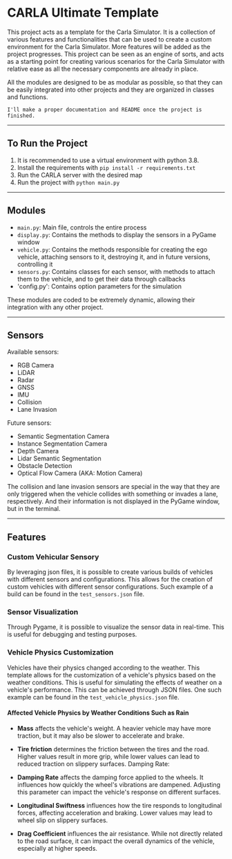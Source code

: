 # CARLA Ultimate Template

This project acts as a template for the Carla Simulator. It is a collection of various features and functionalities that can be used to create a custom environment for the Carla Simulator. More features will be added as the project progresses.
This project can be seen as an engine of sorts, and acts as a starting point for creating various scenarios for the Carla Simulator with relative ease as all the necessary components are already in place.

All the modules are designed to be as modular as possible, so that they can be easily integrated into other projects and they are organized in classes and functions.

```
I'll make a proper documentation and README once the project is finished.
```

---

## To Run the Project

1. It is recommended to use a virtual environment with python 3.8. 
2. Install the requirements with `pip install -r requirements.txt`
3. Run the CARLA server with the desired map
4. Run the project with `python main.py`

---

## Modules

- `main.py`: Main file, controls the entire process
- `display.py`: Contains the methods to display the sensors in a PyGame window
- `vehicle.py`: Contains the methods responsible for creating the ego vehicle, attaching sensors to it, destroying it, and in future versions, controlling it
- `sensors.py`: Contains classes for each sensor, with methods to attach them to the vehicle, and to get their data through callbacks
- 'config.py': Contains option parameters for the simulation

These modules are coded to be extremely dynamic, allowing their integration with any other project.

---

## Sensors

Available sensors:
- RGB Camera
- LiDAR
- Radar
- GNSS
- IMU
- Collision
- Lane Invasion

Future sensors:
- Semantic Segmentation Camera
- Instance Segmentation Camera
- Depth Camera
- Lidar Semantic Segmentation
- Obstacle Detection
- Optical Flow Camera (AKA: Motion Camera)

The collision and lane invasion sensors are special in the way that they are only triggered when the vehicle collides with something or invades a lane, respectively. And their information is not displayed in the PyGame window, but in the terminal.

---

## Features

### Custom Vehicular Sensory

By leveraging json files, it is possible to create various builds of vehicles with different sensors and configurations. This allows for the creation of custom vehicles with different sensor configurations. Such example of a build can be found in the `test_sensors.json` file.

### Sensor Visualization

Through Pygame, it is possible to visualize the sensor data in real-time. This is useful for debugging and testing purposes.


### Vehicle Physics Customization

Vehicles have their physics changed according to the weather. This template allows for the customization of a vehicle's physics based on the weather conditions. This is useful for simulating the effects of weather on a vehicle's performance. This can be achieved through JSON files. One such example can be found in the `test_vehicle_physics.json` file.

#### Affected Vehicle Physics by Weather Conditions Such as Rain

- **Mass** affects the vehicle's weight. A heavier vehicle may have more traction, but it may also be slower to accelerate and brake.

- **Tire friction** determines the friction between the tires and the road. Higher values result in more grip, while lower values can lead to reduced traction on slippery surfaces.
Damping Rate:

- **Damping Rate** affects the damping force applied to the wheels. It influences how quickly the wheel's vibrations are dampened. Adjusting this parameter can impact the vehicle's response on different surfaces.

- **Longitudinal Swiftness** influences how the tire responds to longitudinal forces, affecting acceleration and braking. Lower values may lead to wheel slip on slippery surfaces.

- **Drag Coefficient** influences the air resistance. While not directly related to the road surface, it can impact the overall dynamics of the vehicle, especially at higher speeds.
